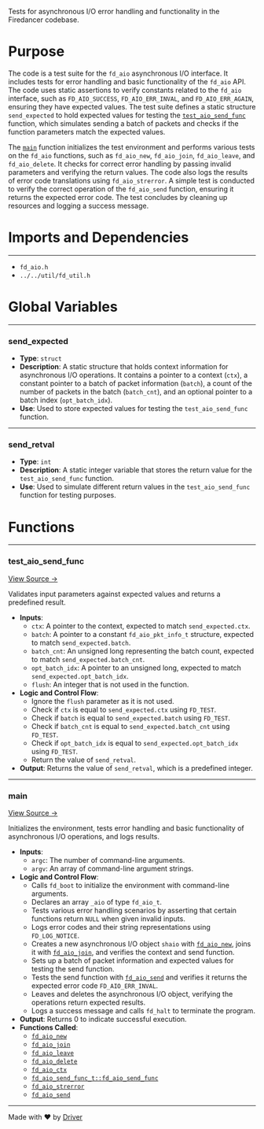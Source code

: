 <!--------------------------------------------------------------------------------->
<!-- IMPORTANT: This file is auto-generated by Driver (https://driver.ai). -------->
<!-- Manual edits may be overwritten on future commits. --------------------------->
<!--------------------------------------------------------------------------------->

Tests for asynchronous I/O error handling and functionality in the Firedancer codebase.

# Purpose
The code is a test suite for the `fd_aio` asynchronous I/O interface. It includes tests for error handling and basic functionality of the `fd_aio` API. The code uses static assertions to verify constants related to the `fd_aio` interface, such as `FD_AIO_SUCCESS`, `FD_AIO_ERR_INVAL`, and `FD_AIO_ERR_AGAIN`, ensuring they have expected values. The test suite defines a static structure `send_expected` to hold expected values for testing the [`test_aio_send_func`](<#test_aio_send_func>) function, which simulates sending a batch of packets and checks if the function parameters match the expected values.

The [`main`](<#main>) function initializes the test environment and performs various tests on the `fd_aio` functions, such as `fd_aio_new`, `fd_aio_join`, `fd_aio_leave`, and `fd_aio_delete`. It checks for correct error handling by passing invalid parameters and verifying the return values. The code also logs the results of error code translations using `fd_aio_strerror`. A simple test is conducted to verify the correct operation of the `fd_aio_send` function, ensuring it returns the expected error code. The test concludes by cleaning up resources and logging a success message.
# Imports and Dependencies

---
- `fd_aio.h`
- `../../util/fd_util.h`


# Global Variables

---
### send\_expected
- **Type**: ``struct``
- **Description**: A static structure that holds context information for asynchronous I/O operations. It contains a pointer to a context (`ctx`), a constant pointer to a batch of packet information (`batch`), a count of the number of packets in the batch (`batch_cnt`), and an optional pointer to a batch index (`opt_batch_idx`).
- **Use**: Used to store expected values for testing the `test_aio_send_func` function.


---
### send\_retval
- **Type**: ``int``
- **Description**: A static integer variable that stores the return value for the `test_aio_send_func` function.
- **Use**: Used to simulate different return values in the `test_aio_send_func` function for testing purposes.


# Functions

---
### test\_aio\_send\_func<!-- {{#callable:test_aio_send_func}} -->
[View Source →](<../../../../../src/waltz/aio/test_aio.c#L20>)

Validates input parameters against expected values and returns a predefined result.
- **Inputs**:
    - `ctx`: A pointer to the context, expected to match `send_expected.ctx`.
    - `batch`: A pointer to a constant `fd_aio_pkt_info_t` structure, expected to match `send_expected.batch`.
    - `batch_cnt`: An unsigned long representing the batch count, expected to match `send_expected.batch_cnt`.
    - `opt_batch_idx`: A pointer to an unsigned long, expected to match `send_expected.opt_batch_idx`.
    - `flush`: An integer that is not used in the function.
- **Logic and Control Flow**:
    - Ignore the `flush` parameter as it is not used.
    - Check if `ctx` is equal to `send_expected.ctx` using `FD_TEST`.
    - Check if `batch` is equal to `send_expected.batch` using `FD_TEST`.
    - Check if `batch_cnt` is equal to `send_expected.batch_cnt` using `FD_TEST`.
    - Check if `opt_batch_idx` is equal to `send_expected.opt_batch_idx` using `FD_TEST`.
    - Return the value of `send_retval`.
- **Output**: Returns the value of `send_retval`, which is a predefined integer.


---
### main<!-- {{#callable:main}} -->
[View Source →](<../../../../../src/waltz/aio/test_aio.c#L34>)

Initializes the environment, tests error handling and basic functionality of asynchronous I/O operations, and logs results.
- **Inputs**:
    - `argc`: The number of command-line arguments.
    - `argv`: An array of command-line argument strings.
- **Logic and Control Flow**:
    - Calls `fd_boot` to initialize the environment with command-line arguments.
    - Declares an array `_aio` of type `fd_aio_t`.
    - Tests various error handling scenarios by asserting that certain functions return `NULL` when given invalid inputs.
    - Logs error codes and their string representations using `FD_LOG_NOTICE`.
    - Creates a new asynchronous I/O object `shaio` with [`fd_aio_new`](<fd_aio.c.md#fd_aio_new>), joins it with [`fd_aio_join`](<fd_aio.c.md#fd_aio_join>), and verifies the context and send function.
    - Sets up a batch of packet information and expected values for testing the send function.
    - Tests the send function with [`fd_aio_send`](<fd_aio.h.md#fd_aio_send>) and verifies it returns the expected error code `FD_AIO_ERR_INVAL`.
    - Leaves and deletes the asynchronous I/O object, verifying the operations return expected results.
    - Logs a success message and calls `fd_halt` to terminate the program.
- **Output**: Returns 0 to indicate successful execution.
- **Functions Called**:
    - [`fd_aio_new`](<fd_aio.c.md#fd_aio_new>)
    - [`fd_aio_join`](<fd_aio.c.md#fd_aio_join>)
    - [`fd_aio_leave`](<fd_aio.c.md#fd_aio_leave>)
    - [`fd_aio_delete`](<fd_aio.c.md#fd_aio_delete>)
    - [`fd_aio_ctx`](<fd_aio.h.md#fd_aio_ctx>)
    - [`fd_aio_send_func_t::fd_aio_send_func`](<fd_aio.h.md#fd_aio_send_func_tfd_aio_send_func>)
    - [`fd_aio_strerror`](<fd_aio.c.md#fd_aio_strerror>)
    - [`fd_aio_send`](<fd_aio.h.md#fd_aio_send>)



---
Made with ❤️ by [Driver](https://www.driver.ai/)